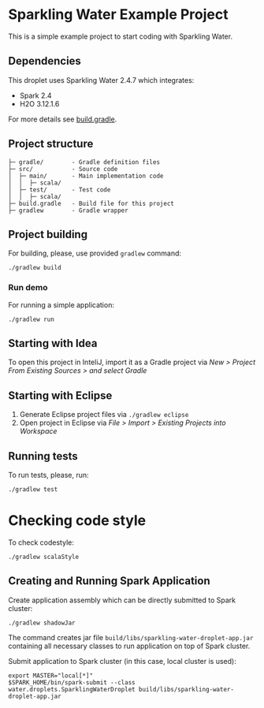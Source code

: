 # Sparkling Water Example Project

This is a simple example project to start coding with Sparkling Water.

## Dependencies
This droplet uses Sparkling Water 2.4.7 which integrates:
  - Spark 2.4
  - H2O 3.12.1.6

For more details see [build.gradle](build.gradle).

## Project structure
 
```
├─ gradle/        - Gradle definition files
├─ src/           - Source code
│  ├─ main/       - Main implementation code 
│  │  ├─ scala/
│  ├─ test/       - Test code
│  │  ├─ scala/
├─ build.gradle   - Build file for this project
├─ gradlew        - Gradle wrapper 
```

## Project building

For building, please, use provided `gradlew` command:
```
./gradlew build
```

### Run demo
For running a simple application:
```
./gradlew run
```

## Starting with Idea

To open this project in InteliJ, import it as a Gradle project
via _New > Project From Existing Sources > and select Gradle_
    
## Starting with Eclipse
  1. Generate Eclipse project files via `./gradlew eclipse`
  2. Open project in Eclipse via _File > Import > Existing Projects into Workspace_


## Running tests

To run tests, please, run:
```
./gradlew test
```

# Checking code style

To check codestyle:
```
./gradlew scalaStyle
```

## Creating and Running Spark Application

Create application assembly which can be directly submitted to Spark cluster:
```
./gradlew shadowJar
```
The command creates jar file `build/libs/sparkling-water-droplet-app.jar` containing all necessary classes to run application on top of Spark cluster.

Submit application to Spark cluster (in this case, local cluster is used):
```
export MASTER="local[*]"
$SPARK_HOME/bin/spark-submit --class water.droplets.SparklingWaterDroplet build/libs/sparkling-water-droplet-app.jar
```




